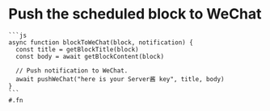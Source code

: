 # Push the scheduled block to WeChat

````
```js
async function blockToWeChat(block, notification) {
  const title = getBlockTitle(block)
  const body = await getBlockContent(block)

  // Push notification to WeChat.
  await pushWeChat("here is your Server酱 key", title, body)
}
```
#.fn
````
